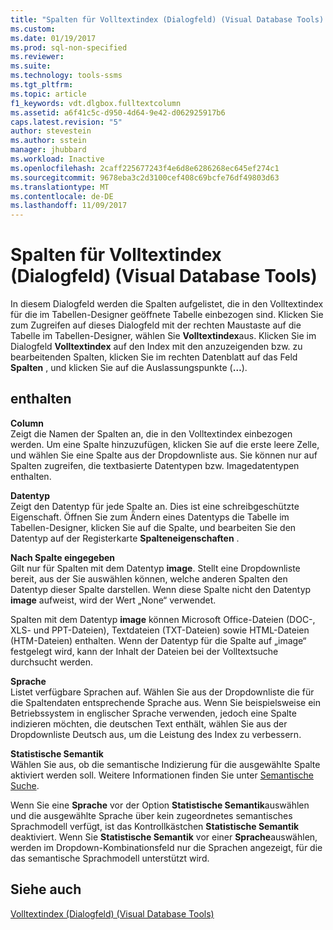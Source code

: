 ```yaml
---
title: "Spalten für Volltextindex (Dialogfeld) (Visual Database Tools) | Microsoft-Dokumentation"
ms.custom: 
ms.date: 01/19/2017
ms.prod: sql-non-specified
ms.reviewer: 
ms.suite: 
ms.technology: tools-ssms
ms.tgt_pltfrm: 
ms.topic: article
f1_keywords: vdt.dlgbox.fulltextcolumn
ms.assetid: a6f41c5c-d950-4d64-9e42-d062925917b6
caps.latest.revision: "5"
author: stevestein
ms.author: sstein
manager: jhubbard
ms.workload: Inactive
ms.openlocfilehash: 2caff225677243f4e6d8e6286268ec645ef274c1
ms.sourcegitcommit: 9678eba3c2d3100cef408c69bcfe76df49803d63
ms.translationtype: MT
ms.contentlocale: de-DE
ms.lasthandoff: 11/09/2017
---
```

# <a name="full-text-index-columns-dialog-box-visual-database-tools"></a>Spalten für Volltextindex (Dialogfeld) (Visual Database Tools)
In diesem Dialogfeld werden die Spalten aufgelistet, die in den Volltextindex für die im Tabellen-Designer geöffnete Tabelle einbezogen sind. Klicken Sie zum Zugreifen auf dieses Dialogfeld mit der rechten Maustaste auf die Tabelle im Tabellen-Designer, wählen Sie **Volltextindex**aus. Klicken Sie im Dialogfeld **Volltextindex** auf den Index mit den anzuzeigenden bzw. zu bearbeitenden Spalten, klicken Sie im rechten Datenblatt auf das Feld **Spalten** , und klicken Sie auf die Auslassungspunkte (**…**).  
  
## <a name="options"></a>enthalten  
**Column**  
Zeigt die Namen der Spalten an, die in den Volltextindex einbezogen werden. Um eine Spalte hinzuzufügen, klicken Sie auf die erste leere Zelle, und wählen Sie eine Spalte aus der Dropdownliste aus. Sie können nur auf Spalten zugreifen, die textbasierte Datentypen bzw. Imagedatentypen enthalten.  
  
**Datentyp**  
Zeigt den Datentyp für jede Spalte an. Dies ist eine schreibgeschützte Eigenschaft. Öffnen Sie zum Ändern eines Datentyps die Tabelle im Tabellen-Designer, klicken Sie auf die Spalte, und bearbeiten Sie den Datentyp auf der Registerkarte **Spalteneigenschaften** .  
  
**Nach Spalte eingegeben**  
Gilt nur für Spalten mit dem Datentyp **image**. Stellt eine Dropdownliste bereit, aus der Sie auswählen können, welche anderen Spalten den Datentyp dieser Spalte darstellen. Wenn diese Spalte nicht den Datentyp **image** aufweist, wird der Wert „None“ verwendet.  
  
Spalten mit dem Datentyp **image** können Microsoft Office-Dateien (DOC-, XLS- und PPT-Dateien), Textdateien (TXT-Dateien) sowie HTML-Dateien (HTM-Dateien) enthalten. Wenn der Datentyp für die Spalte auf „image“ festgelegt wird, kann der Inhalt der Dateien bei der Volltextsuche durchsucht werden.  
  
**Sprache**  
Listet verfügbare Sprachen auf. Wählen Sie aus der Dropdownliste die für die Spaltendaten entsprechende Sprache aus. Wenn Sie beispielsweise ein Betriebssystem in englischer Sprache verwenden, jedoch eine Spalte indizieren möchten, die deutschen Text enthält, wählen Sie aus der Dropdownliste Deutsch aus, um die Leistung des Index zu verbessern.  
  
**Statistische Semantik**  
Wählen Sie aus, ob die semantische Indizierung für die ausgewählte Spalte aktiviert werden soll. Weitere Informationen finden Sie unter [Semantische Suche](http://msdn.microsoft.com/en-us/cd8faa9d-07db-420d-93f4-a2ea7c974b97).  
  
Wenn Sie eine **Sprache** vor der Option **Statistische Semantik**auswählen und die ausgewählte Sprache über kein zugeordnetes semantisches Sprachmodell verfügt, ist das Kontrollkästchen **Statistische Semantik** deaktiviert. Wenn Sie **Statistische Semantik** vor einer **Sprache**auswählen, werden im Dropdown-Kombinationsfeld nur die Sprachen angezeigt, für die das semantische Sprachmodell unterstützt wird.  
  
## <a name="see-also"></a>Siehe auch  
[Volltextindex (Dialogfeld) &#40;Visual Database Tools&#41;](../../ssms/visual-db-tools/full-text-index-dialog-box-visual-database-tools.md)  
  
